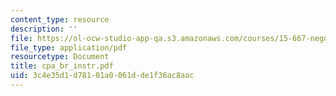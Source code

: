 ```yaml
---
content_type: resource
description: ''
file: https://ol-ocw-studio-app-qa.s3.amazonaws.com/courses/15-667-negotiation-and-conflict-management-spring-2001/3c4e35d1d78101a0061dde1f36ac8aac_cpa_br_instr.pdf
file_type: application/pdf
resourcetype: Document
title: cpa_br_instr.pdf
uid: 3c4e35d1-d781-01a0-061d-de1f36ac8aac
---
```

